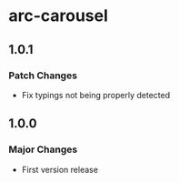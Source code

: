 # arc-carousel

## 1.0.1

### Patch Changes

- Fix typings not being properly detected

## 1.0.0

### Major Changes

- First version release
